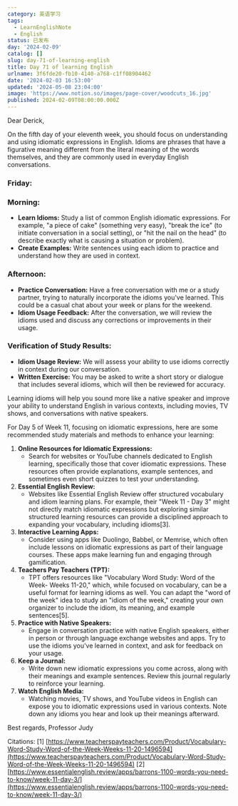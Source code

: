 ```yaml
---
category: 英语学习
tags:
  - LearnEnglishNote
  - English
status: 已发布
day: '2024-02-09'
catalog: []
slug: day-71-of-learning-english
title: Day 71 of learning English
urlname: 3f6fde20-fb10-4140-a768-c1ff08904462
date: '2024-02-03 16:53:00'
updated: '2024-05-08 23:04:00'
image: 'https://www.notion.so/images/page-cover/woodcuts_16.jpg'
published: 2024-02-09T08:00:00.000Z
---
```


Dear Derick,


On the fifth day of your eleventh week, you should focus on understanding and using idiomatic expressions in English. Idioms are phrases that have a figurative meaning different from the literal meaning of the words themselves, and they are commonly used in everyday English conversations.


### Friday:


### Morning:

- **Learn Idioms:** Study a list of common English idiomatic expressions. For example, "a piece of cake" (something very easy), "break the ice" (to initiate conversation in a social setting), or "hit the nail on the head" (to describe exactly what is causing a situation or problem).
- **Create Examples:** Write sentences using each idiom to practice and understand how they are used in context.

### Afternoon:

- **Practice Conversation:** Have a free conversation with me or a study partner, trying to naturally incorporate the idioms you've learned. This could be a casual chat about your week or plans for the weekend.
- **Idiom Usage Feedback:** After the conversation, we will review the idioms used and discuss any corrections or improvements in their usage.

### Verification of Study Results:

- **Idiom Usage Review:** We will assess your ability to use idioms correctly in context during our conversation.
- **Written Exercise:** You may be asked to write a short story or dialogue that includes several idioms, which will then be reviewed for accuracy.

Learning idioms will help you sound more like a native speaker and improve your ability to understand English in various contexts, including movies, TV shows, and conversations with native speakers.


For Day 5 of Week 11, focusing on idiomatic expressions, here are some recommended study materials and methods to enhance your learning:

1. **Online Resources for Idiomatic Expressions:**
	- Search for websites or YouTube channels dedicated to English learning, specifically those that cover idiomatic expressions. These resources often provide explanations, example sentences, and sometimes even short quizzes to test your understanding.
2. **Essential English Review:**
	- Websites like Essential English Review offer structured vocabulary and idiom learning plans. For example, their "Week 11 - Day 3" might not directly match idiomatic expressions but exploring similar structured learning resources can provide a disciplined approach to expanding your vocabulary, including idioms[3].
3. **Interactive Learning Apps:**
	- Consider using apps like Duolingo, Babbel, or Memrise, which often include lessons on idiomatic expressions as part of their language courses. These apps make learning fun and engaging through gamification.
4. **Teachers Pay Teachers (TPT):**
	- TPT offers resources like "Vocabulary Word Study: Word of the Week- Weeks 11-20," which, while focused on vocabulary, can be a useful format for learning idioms as well. You can adapt the "word of the week" idea to study an "idiom of the week," creating your own organizer to include the idiom, its meaning, and example sentences[5].
5. **Practice with Native Speakers:**
	- Engage in conversation practice with native English speakers, either in person or through language exchange websites and apps. Try to use the idioms you've learned in context, and ask for feedback on your usage.
6. **Keep a Journal:**
	- Write down new idiomatic expressions you come across, along with their meanings and example sentences. Review this journal regularly to reinforce your learning.
7. **Watch English Media:**
	- Watching movies, TV shows, and YouTube videos in English can expose you to idiomatic expressions used in various contexts. Note down any idioms you hear and look up their meanings afterward.

Best regards,
Professor Judy


Citations:
[1] [https://www.teacherspayteachers.com/Product/Vocabulary-Word-Study-Word-of-the-Week-Weeks-11-20-1496594](https://www.teacherspayteachers.com/Product/Vocabulary-Word-Study-Word-of-the-Week-Weeks-11-20-1496594)
[2] [https://www.essentialenglish.review/apps/barrons-1100-words-you-need-to-know/week-11-day-3/](https://www.essentialenglish.review/apps/barrons-1100-words-you-need-to-know/week-11-day-3/)

